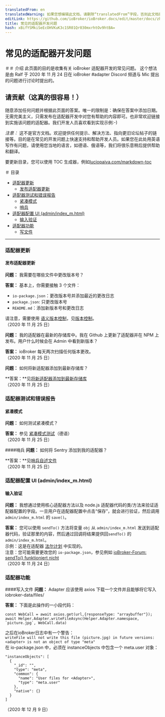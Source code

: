 ```yaml
---
translatedFrom: en
translatedWarning: 如果您想编辑此文档，请删除“translatedFrom”字段，否则此文档将再次自动翻译
editLink: https://github.com/ioBroker/ioBroker.docs/edit/master/docs/zh-cn/dev/adapter-dev-faq.md
title: 常见的适配器开发问题
hash: xBifYSMkiSeEcOHVKuK3c1SR01Qr030mxrhtOv9htBA=
---
```

# 常见的适配器开发问题
＃＃ 介绍
此页面的目的是收集有关 ioBroker 适配器开发的常见问题。
这个想法是由 Ralf 于 2020 年 11 月 24 日在 ioBroker #adapter Discord 频道与 Mic 提出的问题进行讨论时提出的。

## 请贡献（这真的很容易！）
随意添加任何问题并根据此页面的答案。唯一的限制是：确保在答案中添加日期。无需完美主义，只需发布在适配器开发中对您有帮助的内容即可。也非常欢迎链接到实施该问题的适配器。我们开发人员喜欢看到实现示例:-)

*注意：* 这不是官方文档。欢迎提供任何提示、解决方法、指向更旧论坛帖子的链接等。目的是在常见的开发问题上快速支持和帮助开发人员。如果您在此处用英语写作有问题，请使用您当地的语言，如德语、俄语等，我们将很乐意稍后提供帮助和翻译。

要更新目录，您可以使用 TOC 生成器，例如[luciopaiva.com/markdown-toc](https://luciopaiva.com/markdown-toc/)

＃ 目录
- [适配器更新](#adapter-updates)
  - [发布适配器更新](#publishing-adapter-updates)
- [适配器测试和错误报告](#adapter-testing-and-error-reporting)
  - [紧凑模式](#compact-mode)
  - [哨兵](#哨兵)
- [适配器配置 UI (admin/index_m.html)](#adapter-configuration-ui-adminindexmhtml)
  - [输入验证](#input-validation)
- [适配器功能](#adapter-functions)
  - [写文件](#writing-files)

---

### 适配器更新
#### 发布适配器更新
**问题：** 我需要在哪些文件中更改版本号？

**答案：** 基本上，你需要接触 3 个文件：

 * `io-package.json`：更改版本号并添加最近的更改日志
 * `package.json`: 只更改版本号
 * `README.md`：添加新版本号和更改日志

请注意，需要使用 [语义版本控制](https://semver.org/)，见[版本控制](https://github.com/ioBroker/ioBroker.docs/blob/master/docs/en/dev/adapterdev.md#versioning)。<br> （2020 年 11 月 25 日）

**问题：** 我的适配器在最新的存储库中。我在 Github 上更新了适配器并在 NPM 上发布。用户什么时候会在 Admin 中看到新版本？

**答案：** ioBroker 每天两次扫描任何版本更改。<br> （2020 年 11 月 25 日）

**问题：** 如何将新适配器添加到最新存储库？

**答案：**见[将新适配器添加到最新存储库](https://github.com/ioBroker/ioBroker.repositories#add-a-new-adapter-to-the-latest-repository)<br> （2020 年 11 月 25 日）

### 适配器测试和错误报告
#### 紧凑模式
**问题：** 如何测试紧凑模式？

**答案：** 参见 [紧凑模式测试](https://forum.iobroker.net/topic/32789/anleitung-f%C3%BCr-adapter-entwickler-compact-mode-testen)（德语）<br> （2020 年 11 月 25 日）

####哨兵
**问题：** 如何将 Sentry 添加到我的适配器？

**答案：**见[哨兵自述文件](https://github.com/ioBroker/plugin-sentry#readme)<br> （2020 年 11 月 25 日）

### 适配器配置 UI (admin/index_m.html)
#### 输入验证
**问题：** 我想通过使用核心适配器方法以及 node.js 适配器代码的类/方法来验证适配器配置的字段。一旦用户在适配器配置中点击“保存”，就会进行验证，然后调用 `admin/index_m.html` 的 `save()`。

**答案：** 您可以使用 `sendTo()` 方法将变量 `obj` 从 `admin/index_m.html` 发送到适配器代码，验证那里的内容，然后通过回调将结果提供回`sendTo()` 的 `admin/index_m.html`。<br>示例：这是在适配器 [法尔计划](https://github.com/gaudes/ioBroker.fahrplan) 中实现的。<br>注意：您可能需要更改您的 `io-package.json`，参见例如 [ioBroker-Forum: sendTo() funktioniert nicht](https://forum.iobroker.net/topic/5205/gel%C3%B6st-sendto-in-eigenem-adapter-funktioniert-nicht/)<br> （2020 年 11 月 24 日）

### 适配器功能
####写入文件
**问题：** Adapter 应该使用 axios 下载一个文件并且能够将它写入 iobroker-data/files/<adapter>

**答案：** 下面是此操作的一小段代码：

```
const WebCall = await axios.get(url,{responseType: "arraybuffer"});
await Helper.Adapter.writeFileAsync(Helper.Adapter.namespace, `picture.jpg`, WebCall.data)
```

之后在ioBroker日志中有一个警告：<br> `writeFile will not write this file (picture.jpg) in future versions: <adapter> is not an object of type "meta"`<br>在 io-package.json 中，必须在 instanceObjects 中包含一个 meta.user 对象：<br>

```
"instanceObjects": [
  {
    "_id": "",
    "type": "meta",
    "common": {
      "name": "User files for <Adapter>",
      "type": "meta.user"
    },
    "native": {}
  }
]
```

（2020 年 12 月 9 日）